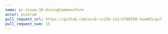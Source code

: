 ```yaml
---
name: pc-issue-10-diningCommonsForm
actor: pconrad
pull_request_url: https://github.com/ucsb-cs156-s22/STARTER-team03/pull/13
pull_request_num: 13
---
```

